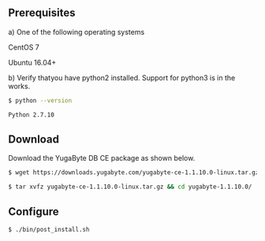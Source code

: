 ## Prerequisites

a) One of the following operating systems

<i class="icon-centos"></i> CentOS 7 

<i class="icon-ubuntu"></i> Ubuntu 16.04+

b) Verify thatyou have python2 installed. Support for python3 is in the works.

```{.sh .copy .separator-dollar}
$ python --version
```
```sh
Python 2.7.10
```

## Download

Download the YugaByte DB CE package as shown below.


```{.sh .copy .separator-dollar}
$ wget https://downloads.yugabyte.com/yugabyte-ce-1.1.10.0-linux.tar.gz
```
```{.sh .copy .separator-dollar}
$ tar xvfz yugabyte-ce-1.1.10.0-linux.tar.gz && cd yugabyte-1.1.10.0/
```

## Configure

```{.sh .copy .separator-dollar}
$ ./bin/post_install.sh
```

